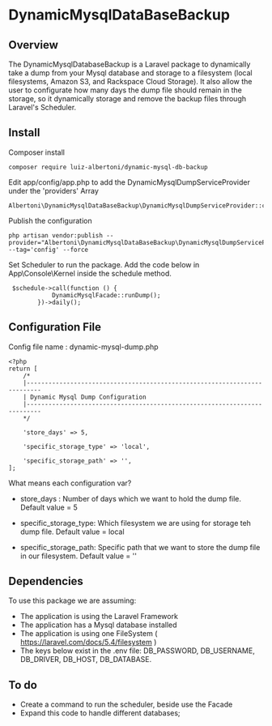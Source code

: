 # DynamicMysqlDataBaseBackup


## Overview

The DynamicMysqlDatabaseBackup is a Laravel package to dynamically take a dump from your Mysql database and 
storage to a filesystem (local filesystems, Amazon S3, and Rackspace Cloud Storage).
It also allow the user to configurate how many days the dump file should remain in the storage, 
so it dynamically storage and remove the backup files through Laravel's Scheduler.


## Install

Composer install

~~~
composer require luiz-albertoni/dynamic-mysql-db-backup
~~~

Edit app/config/app.php to add the DynamicMysqlDumpServiceProvider under the 'providers' Array

~~~
Albertoni\DynamicMysqlDataBaseBackup\DynamicMysqlDumpServiceProvider::class,
~~~

Publish the configuration

~~~
php artisan vendor:publish --provider="Albertoni\DynamicMysqlDataBaseBackup\DynamicMysqlDumpServiceProvider" --tag='config' --force
~~~

Set Scheduler to run the package. Add the code below in App\Console\Kernel inside the schedule method.

~~~
 $schedule->call(function () {
            DynamicMysqlFacade::runDump();
        })->daily();
~~~

## Configuration File
  Config file name : dynamic-mysql-dump.php 
  
~~~  
<?php
return [
    /*
    |--------------------------------------------------------------------------
    | Dynamic Mysql Dump Configuration
    |--------------------------------------------------------------------------
    */

    'store_days' => 5,

    'specific_storage_type' => 'local',

    'specific_storage_path' => '',
];
~~~

What means each configuration var?

 - store_days :           Number of days which we want to hold the dump file. Default value = 5

 - specific_storage_type:  Which filesystem we are using for storage teh dump file.  Default value =  local

 - specific_storage_path: Specific path that we want to store the dump file in our filesystem.   Default value =  ''

## Dependencies 

To use this package we are assuming:
 - The application is using the Laravel Framework
 - The application has a Mysql database installed
 - The application is using one FileSystem  ( https://laravel.com/docs/5.4/filesystem )
 - The keys below exist in the .env file:
    DB_PASSWORD, DB_USERNAME, DB_DRIVER, DB_HOST, DB_DATABASE.
    
    
## To do
 -  Create a command to run the scheduler, beside use the Facade
 -  Expand this code to handle different databases;

